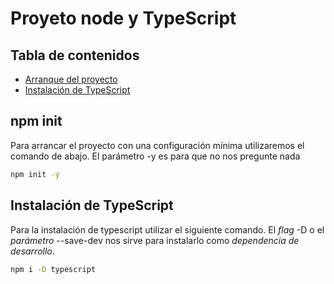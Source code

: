 # Proyeto node y TypeScript

## Tabla de contenidos

- [Arranque del proyecto](#npm-init)
- [Instalación de TypeScript](#instalacion-de-typescript)

## npm init

Para arrancar el proyecto con una configuración mínima utilizaremos el comando de abajo. El parámetro -y es para que no nos pregunte nada

```sh
npm init -y
```

## Instalación de TypeScript

Para la instalación de typescript utilizar el siguiente comando. El _flag_ -D o el _parámetro_ --save-dev nos sirve para instalarlo como *dependencia de desarrollo*.

```sh
npm i -D typescript
```
